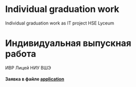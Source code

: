# Individual graduation work
Individual graduation work as IT project HSE Lyceum


# Индивидуальная выпускная работа
ИВР Лицей НИУ ВШЭ

<h4>Заявка в файле <a href = 'application.md'>application</a></h4>
